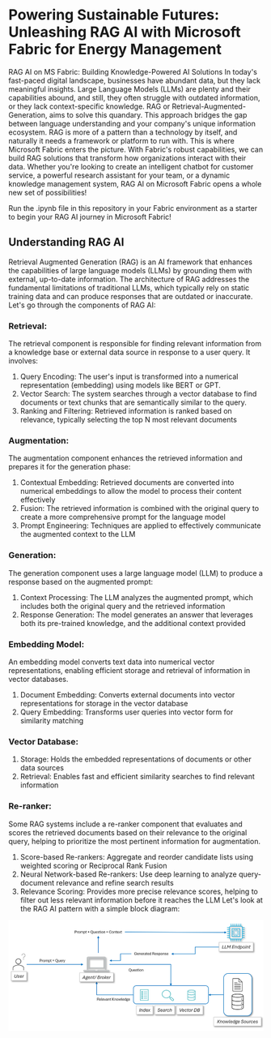 # Powering Sustainable Futures: Unleashing RAG AI with Microsoft Fabric for Energy Management

RAG AI on MS Fabric: Building Knowledge-Powered AI Solutions
In today's fast-paced digital landscape, businesses have abundant data, but they lack meaningful insights. Large Language Models (LLMs) are plenty and their capabilities abound, and still, they often struggle with outdated information, or they lack context-specific knowledge. 
RAG or Retrieval-Augmented-Generation, aims to solve this quandary. This approach bridges the gap between language understanding and your company's unique information ecosystem. RAG is more of a pattern than a technology by itself, and naturally it needs a framework or platform to run with. This is where Microsoft Fabric enters the picture. With Fabric's robust capabilities, we can build RAG solutions that transform how organizations interact with their data. Whether you're looking to create an intelligent chatbot for customer service, a powerful research assistant for your team, or a dynamic knowledge management system, RAG AI on Microsoft Fabric opens a whole new set of possibilities!

Run the .ipynb file in this repository in your Fabric environment as a starter to begin your RAG AI journey in Microsoft Fabric!

## Understanding RAG AI

Retrieval Augmented Generation (RAG) is an AI framework that enhances the capabilities of large language models (LLMs) by grounding them with external, up-to-date information. The architecture of RAG addresses the fundamental limitations of traditional LLMs, which typically rely on static training data and can produce responses that are outdated or inaccurate. 
Let's go through the components of RAG AI:
### Retrieval:
The retrieval component is responsible for finding relevant information from a knowledge base or external data source in response to a user query. It involves:
1.	Query Encoding: The user's input is transformed into a numerical representation (embedding) using models like BERT or GPT.
2.	Vector Search: The system searches through a vector database to find documents or text chunks that are semantically similar to the query.
3.	Ranking and Filtering: Retrieved information is ranked based on relevance, typically selecting the top N most relevant documents

### Augmentation:
The augmentation component enhances the retrieved information and prepares it for the generation phase:
1.	Contextual Embedding: Retrieved documents are converted into numerical embeddings to allow the model to process their content effectively
2.	Fusion: The retrieved information is combined with the original query to create a more comprehensive prompt for the language model
3.	Prompt Engineering: Techniques are applied to effectively communicate the augmented context to the LLM

### Generation:
The generation component uses a large language model (LLM) to produce a response based on the augmented prompt:
1.	Context Processing: The LLM analyzes the augmented prompt, which includes both the original query and the retrieved information
2.	Response Generation: The model generates an answer that leverages both its pre-trained knowledge, and the additional context provided

### Embedding Model:
An embedding model converts text data into numerical vector representations, enabling efficient storage and retrieval of information in vector databases. 
1.	Document Embedding: Converts external documents into vector representations for storage in the vector database
2.	Query Embedding: Transforms user queries into vector form for similarity matching

### Vector Database:
1.	Storage: Holds the embedded representations of documents or other data sources
2.	Retrieval: Enables fast and efficient similarity searches to find relevant information

### Re-ranker:
Some RAG systems include a re-ranker component that evaluates and scores the retrieved documents based on their relevance to the original query, helping to prioritize the most pertinent information for augmentation.
1.	Score-based Re-rankers: Aggregate and reorder candidate lists using weighted scoring or Reciprocal Rank Fusion
2.	Neural Network-based Re-rankers: Use deep learning to analyze query-document relevance and refine search results
3.	Relevance Scoring: Provides more precise relevance scores, helping to filter out less relevant information before it reaches the LLM
Let's look at the RAG AI pattern with a simple block diagram:
 
![alt text](image.png)